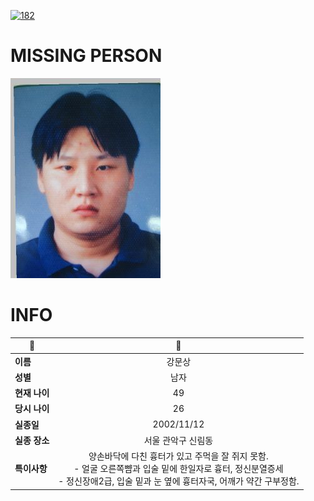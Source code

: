 [![182](https://img.shields.io/badge/%EC%8B%A4%EC%A2%85%EC%8B%A0%EA%B3%A0%EB%8A%94%20%EA%B5%AD%EB%B2%88%EC%97%86%EC%9D%B4-182-blue)](http://safe182.go.kr/index.do)

# MISSING PERSON

<img src="./missing_person.jpg">

# INFO

|🔑|💎|
|--|:--:|
|**이름**|강문상|
|**성별**|남자|
|**현재 나이**|49|
|**당시 나이**|26|
|**실종일**|2002/11/12|
|**실종 장소**|서울 관악구 신림동 |
|**특이사항**|양손바닥에 다친 흉터가 있고 주먹을 잘 쥐지 못함.</br>- 얼굴 오른쪽뺨과 입술 밑에 한일자로 흉터, 정신분열증세</br>- 정신장애2급, 입술 밑과 눈 옆에 흉터자국, 어깨가 약간 구부정함.|

